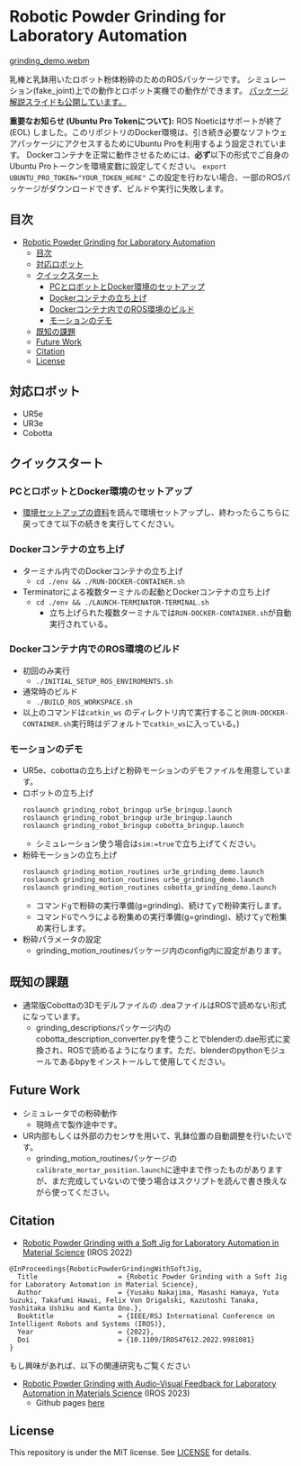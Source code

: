 # Robotic Powder Grinding for Laboratory Automation
[grinding_demo.webm](https://github.com/user-attachments/assets/3c9d4a10-4f70-4daa-aab4-e9b99195d0d6)

乳棒と乳鉢用いたロボット粉体粉砕のためのROSパッケージです。
シミュレーション(fake_joint)上での動作とロボット実機での動作ができます。
[パッケージ解説スライドも公開しています。](https://docs.google.com/presentation/d/1NM6mxm0q2QrHuePchJIvgVollS97jfg_tNNWKQHokds/edit?usp=sharing)


**重要なお知らせ (Ubuntu Pro Tokenについて):**
ROS Noeticはサポートが終了 (EOL) しました。このリポジトリのDocker環境は、引き続き必要なソフトウェアパッケージにアクセスするためにUbuntu Proを利用するよう設定されています。
Dockerコンテナを正常に動作させるためには、**必ず**以下の形式でご自身のUbuntu Proトークンを環境変数に設定してください。
`export UBUNTU_PRO_TOKEN="YOUR_TOKEN_HERE"`
この設定を行わない場合、一部のROSパッケージがダウンロードできず、ビルドや実行に失敗します。

## 目次
- [Robotic Powder Grinding for Laboratory Automation](#robotic-powder-grinding-for-laboratory-automation)
  - [目次](#目次)
  - [対応ロボット](#対応ロボット)
  - [クイックスタート](#クイックスタート)
    - [PCとロボットとDocker環境のセットアップ](#pcとロボットとdocker環境のセットアップ)
    - [Dockerコンテナの立ち上げ](#dockerコンテナの立ち上げ)
    - [Dockerコンテナ内でのROS環境のビルド](#dockerコンテナ内でのros環境のビルド)
    - [モーションのデモ](#モーションのデモ)
  - [既知の課題](#既知の課題)
  - [Future Work](#future-work)
  - [Citation](#citation)
  - [License](#license)



## 対応ロボット
- UR5e
- UR3e
- Cobotta

## クイックスタート

### PCとロボットとDocker環境のセットアップ
- [環境セットアップの資料](./env/docker/README_jp.md)を読んで環境セットアップし、終わったらこちらに戻ってきて以下の続きを実行してください。

### Dockerコンテナの立ち上げ
- ターミナル内でのDockerコンテナの立ち上げ
   - `cd ./env && ./RUN-DOCKER-CONTAINER.sh`
- Terminatorによる複数ターミナルの起動とDockerコンテナの立ち上げ
   - `cd ./env && ./LAUNCH-TERMINATOR-TERMINAL.sh`
      - 立ち上げられた複数ターミナルでは`RUN-DOCKER-CONTAINER.sh`が自動実行されている。

### Dockerコンテナ内でのROS環境のビルド
- 初回のみ実行
   - `./INITIAL_SETUP_ROS_ENVIROMENTS.sh`  
- 通常時のビルド
   - `./BUILD_ROS_WORKSPACE.sh`
-  以上のコマンドは`catkin_ws` のディレクトリ内で実行すること(`RUN-DOCKER-CONTAINER.sh`実行時はデフォルトで`catkin_ws`に入っている。)

### モーションのデモ
- UR5e、cobottaの立ち上げと粉砕モーションのデモファイルを用意しています。
- ロボットの立ち上げ
   ```
   roslaunch grinding_robot_bringup ur5e_bringup.launch
   roslaunch grinding_robot_bringup ur3e_bringup.launch
   roslaunch grinding_robot_bringup cobotta_bringup.launch
   ```
   - シミュレーション使う場合は`sim:=true`で立ち上げてください。
- 粉砕モーションの立ち上げ
   ```
   roslaunch grinding_motion_routines ur3e_grinding_demo.launch
   roslaunch grinding_motion_routines ur5e_grinding_demo.launch
   roslaunch grinding_motion_routines cobotta_grinding_demo.launch
   ```
   - コマンド`g`で粉砕の実行準備(g=grinding)、続けて`y`で粉砕実行します。
   - コマンド`G`でヘラによる粉集めの実行準備(g=grinding)、続けて`y`で粉集め実行します。
- 粉砕パラメータの設定
   -  grinding_motion_routinesパッケージ内のconfig内に設定があります。

## 既知の課題
- 通常版Cobottaの3Dモデルファイルの .deaファイルはROSで読めない形式になっています。
   - grinding_descriptionsパッケージ内のcobotta_description_converter.pyを使うことでblenderの.dae形式に変換され、ROSで読めるようになります。ただ、blenderのpythonモジュールであるbpyをインストールして使用してください。

## Future Work
- シミュレータでの粉砕動作
   - 現時点で製作途中です。
- UR内部もしくは外部の力センサを用いて、乳鉢位置の自動調整を行いたいです。
   - grinding_motion_routinesパッケージの`calibrate_mortar_position.launch`に途中まで作ったものがありますが、まだ完成していないので使う場合はスクリプトを読んで書き換えながら使ってください。

## Citation
- [Robotic Powder Grinding with a Soft Jig for Laboratory Automation in Material Science](https://doi.org/10.1109/IROS47612.2022.9981081) (IROS 2022)
```
@InProceedings{RoboticPowderGrindingWithSoftJig,
  Title                    = {Robotic Powder Grinding with a Soft Jig for Laboratory Automation in Material Science},
  Author                   = {Yusaku Nakajima, Masashi Hamaya, Yuta Suzuki, Takafumi Hawai, Felix Von Drigalski, Kazutoshi Tanaka, Yoshitaka Ushiku and Kanta Ono.},
  Booktitle                = {IEEE/RSJ International Conference on Intelligent Robots and Systems (IROS)},
  Year                     = {2022},
  Doi                      = {10.1109/IROS47612.2022.9981081}
}
```
もし興味があれば、以下の関連研究もご覧ください
- [Robotic Powder Grinding with Audio-Visual Feedback for Laboratory Automation in Materials Science](https://ieeexplore.ieee.org/document/10341526) (IROS 2023)
   -  Github pages [here](https://omron-sinicx.github.io/powder-grinding/) 

## License
This repository is under the MIT license. See [LICENSE](./LICENSE) for details.

